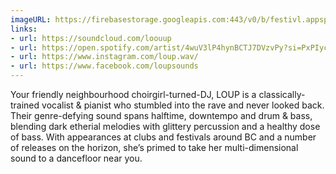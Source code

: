```yaml
---
imageURL: https://firebasestorage.googleapis.com:443/v0/b/festivl.appspot.com/o/userContent%2F3CDA71A5-159F-49BD-9708-5E8F6CB14E5E.png?alt=media&token=91db233b-c155-42fa-8866-c2a5a29cdf56
links:
- url: https://soundcloud.com/loouup
- url: https://open.spotify.com/artist/4wuV3lP4hynBCTJ7DVzvPy?si=PxPIycgBTEKGG8rdhlvqDA
- url: https://www.instagram.com/loup.wav/
- url: https://www.facebook.com/loupsounds
---
```

Your friendly neighbourhood choirgirl-turned-DJ, LOUP is a classically-trained vocalist & pianist who stumbled into the rave and never looked back. Their genre-defying sound spans halftime, downtempo and drum & bass, blending dark etherial melodies with glittery percussion and a healthy dose of bass. With appearances at clubs and festivals around BC and a number of releases on the horizon, she’s primed to take her multi-dimensional sound to a dancefloor near you.